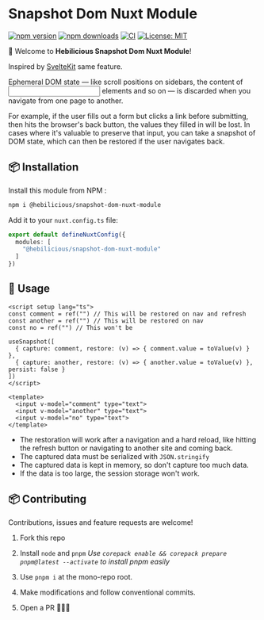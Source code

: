 # Snapshot Dom Nuxt Module

[![npm version][npm-version-src]][npm-version-href]
[![npm downloads][npm-downloads-src]][npm-downloads-href]
[![CI](https://github.com/Hebilicious/dom-snapshot-nuxt/actions/workflows/ci.yaml/badge.svg)](https://github.com/Hebilicious/dom-snapshot-nuxt/actions/workflows/ci.yaml)
[![License: MIT](https://img.shields.io/badge/License-MIT-yellow.svg)](https://opensource.org/licenses/MIT)

[npm-version-src]: https://img.shields.io/npm/v/@hebilicious/dom-snapshot-nuxt
[npm-version-href]: https://npmjs.com/package/@hebilicious/dom-snapshot-nuxt
[npm-downloads-src]: https://img.shields.io/npm/dm/@hebilicious/dom-snapshot-nuxt
[npm-downloads-href]: https://npmjs.com/package/@hebilicious/dom-snapshot-nuxt

🚀 Welcome to __Hebilicious Snapshot Dom Nuxt Module__!  

Inspired by [SvelteKit](https://kit.svelte.dev/docs/snapshots) same feature.

Ephemeral DOM state — like scroll positions on sidebars, the content of <input> elements and so on — is discarded when you navigate from one page to another.

For example, if the user fills out a form but clicks a link before submitting, then hits the browser's back button, the values they filled in will be lost. In cases where it's valuable to preserve that input, you can take a snapshot of DOM state, which can then be restored if the user navigates back.

## 📦 Installation

Install this module from NPM :

```bash
npm i @hebilicious/snapshot-dom-nuxt-module
```

Add it to your `nuxt.config.ts` file:

```ts
export default defineNuxtConfig({
  modules: [
    "@hebilicious/snapshot-dom-nuxt-module"
  ]
})
```

## 🚀 Usage

```vue
<script setup lang="ts">
const comment = ref("") // This will be restored on nav and refresh
const another = ref("") // This will be restored on nav
const no = ref("") // This won't be

useSnapshot([
  { capture: comment, restore: (v) => { comment.value = toValue(v) } },
  { capture: another, restore: (v) => { another.value = toValue(v) }, persist: false }
])
</script>

<template>
  <input v-model="comment" type="text">
  <input v-model="another" type="text">
  <input v-model="no" type="text">
</template>
```

- The restoration will work after a navigation and a hard reload, like hitting the refresh button or navigating to another site and coming back.
- The captured data must be serialized with `JSON.stringify`
- The captured data is kept in memory, so don't capture too much data.
- If the data is too large, the session storage won't work.

## 📦 Contributing

Contributions, issues and feature requests are welcome!

1. Fork this repo

2. Install `node` and `pnpm` _Use `corepack enable && corepack prepare pnpm@latest --activate` to install pnpm easily_

3. Use `pnpm i` at the mono-repo root.

4. Make modifications and follow conventional commits.

5. Open a PR 🚀🚀🚀
